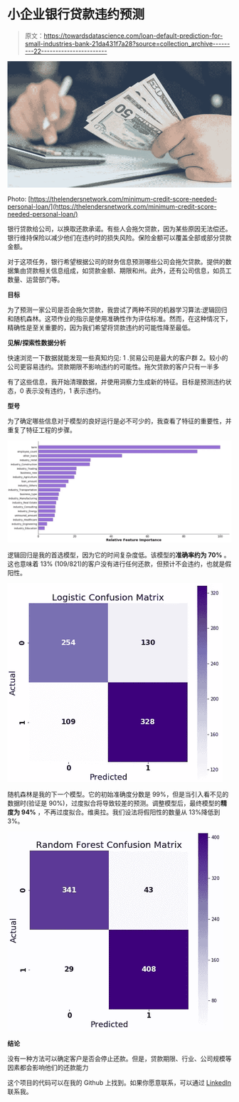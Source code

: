 # 小企业银行贷款违约预测

> 原文：<https://towardsdatascience.com/loan-default-prediction-for-small-industries-bank-21da431f7a28?source=collection_archive---------22----------------------->

![](img/5acd56b2354c8238f4b567b81f7a4299.png)

Photo: [https://thelendersnetwork.com/minimum-credit-score-needed-personal-loan/](https://thelendersnetwork.com/minimum-credit-score-needed-personal-loan/)

银行贷款给公司，以换取还款承诺。有些人会拖欠贷款，因为某些原因无法偿还。银行维持保险以减少他们在违约时的损失风险。保险金额可以覆盖全部或部分贷款金额。

对于这项任务，银行希望根据公司的财务信息预测哪些公司会拖欠贷款。提供的数据集由贷款相关信息组成，如贷款金额、期限和州。此外，还有公司信息，如员工数量、运营部门等。

**目标**

为了预测一家公司是否会拖欠贷款，我尝试了两种不同的机器学习算法:逻辑回归和随机森林。这项作业的指示是使用准确性作为评估标准。然而，在这种情况下，精确性是至关重要的，因为我们希望将贷款违约的可能性降至最低。

**见解/探索性数据分析**

快速浏览一下数据就能发现一些真知灼见:
1 .贸易公司是最大的客户群
2。较小的公司更容易违约。贷款期限不影响违约的可能性。拖欠贷款的客户只有一半多

有了这些信息，我开始清理数据，并使用洞察力生成新的特征。目标是预测违约状态，0 表示没有违约，1 表示违约。

**型号**

为了确定哪些信息对于模型的良好运行是必不可少的，我查看了特征的重要性，并重复了特征工程的步骤。

![](img/4eba73764fa8c8bc369d896a9dc66835.png)

逻辑回归是我的首选模型，因为它的时间复杂度低。该模型的**准确率约为 70%** 。这也意味着 13% (109/821)的客户没有进行任何还款，但预计不会违约，也就是假阳性。

![](img/970f10ae3609f6d03f9166d9ef91636c.png)

随机森林是我的下一个模型。它的初始准确度分数是 99%，但是当引入看不见的数据时(验证是 90%)，过度拟合将导致较差的预测。调整模型后，最终模型的**精度为 94%** ，不再过度拟合。维奥拉。我们设法将假阳性的数量从 13%降低到 3%。

![](img/312352642aef2cf3f8d8744bcfc21baf.png)

**结论**

没有一种方法可以确定客户是否会停止还款。但是，贷款期限、行业、公司规模等因素都会影响他们的还款能力

这个项目的代码可以在我的 Github 上找到。如果你愿意联系，可以通过 [LinkedIn](https://www.linkedin.com/in/kelseyhenghy/) 联系我。